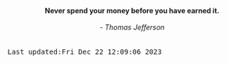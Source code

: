 
<div align="center"><b><span>Never spend your money before you have earned it.</span></b><br><br><i> - Thomas Jefferson</i></div>
<br><br><kbd>Last updated:Fri Dec 22 12:09:06 2023</kbd>